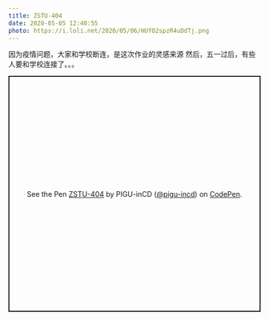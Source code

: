 ```yaml
---
title: ZSTU-404
date: 2020-05-05 12:40:55
photo: https://i.loli.net/2020/05/06/HUfO2spzR4uDdTj.png
---
```

  
因为疫情问题，大家和学校断连，是这次作业的灵感来源
然后，五一过后，有些人要和学校连接了。。。

<p class="codepen" data-height="472" data-theme-id="light" data-default-tab="result" data-user="pigu-incd" data-slug-hash="ZEbvjzG" style="height: 472px; box-sizing: border-box; display: flex; align-items: center; justify-content: center; border: 2px solid; margin: 1em 0; padding: 1em;" data-pen-title="ZSTU-404">
  <span>See the Pen <a href="https://codepen.io/pigu-incd/pen/ZEbvjzG">
  ZSTU-404</a> by PIGU-inCD (<a href="https://codepen.io/pigu-incd">@pigu-incd</a>)
  on <a href="https://codepen.io">CodePen</a>.</span>
</p>
<script async src="https://static.codepen.io/assets/embed/ei.js"></script>